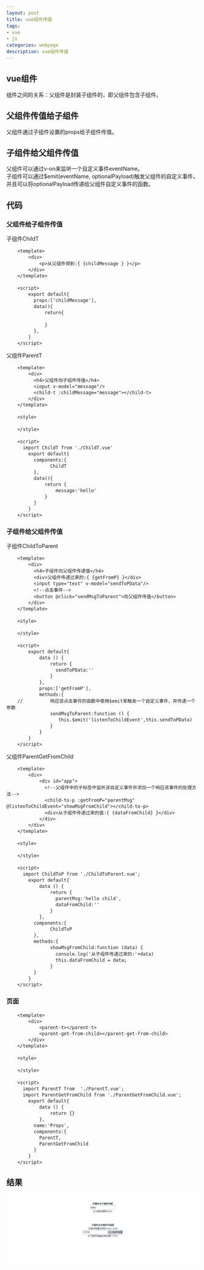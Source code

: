```yaml
---
layout: post
title: vue组件传值
tags:
- vue
- js
categories: webpage
description: vue组件传值
---
```

## vue组件
组件之间的关系：父组件是封装子组件的，即父组件包含子组件。
<!-- more -->

## 父组件传值给子组件
父组件通过子组件设置的props给子组件传值。  
## 子组件给父组件传值  
父组件可以通过v-on来监听一个自定义事件eventName。  
子组件可以通过$emit(eventName, optionalPayload)触发父组件的自定义事件，并且可以将optionalPayload传递给父组件自定义事件的函数。  
## 代码
### 父组件给子组件传值
子组件ChildT  
```
	<template>
		<div>
			<p>从父组件得到:{ {childMessage } }</p>
		</div>
	</template>

	<script>
		export default{
		  props:['childMessage'],
		  data(){
			  return{

			  }
		  },
		}
	</script>
```
父组件ParentT
```
	<template>
		<div>
		  <h4>父组件向子组件传值</h4>
		  <input v-model="message"/>
		  <child-t :childMessage="message"></child-t>
		</div>
	</template>

	<style>

	</style>

	<script>
	  import ChildT from './ChildT.vue'
		export default{
		  components:{
				ChildT
		  },
		  data(){
			  return {
				  message:'hello'
			  }
		  }
		}
	</script>
```
### 子组件给父组件传值
子组件ChildToParent  
```
	<template>
		<div>
		  <h4>子组件向父组件传递值</h4>
		  <div>父组件传递过来的:{ {getFromP} }</div>
		  <input type="text" v-model="sendToPData"/>
		  <!--点击事件-->
		  <button @click="sendMsgToParent">向父组件传值</button>
		</div>
	</template>

	<style>

	</style>

	<script>
		export default{
			data () {
				return {
				  sendToPData:''
				}
			},
			props:['getFromP'],
			methods:{
	//          响应该点击事件的函数中使用$emit来触发一个自定义事件，并传递一个参数
				sendMsgToParent:function () {
				   this.$emit('listenToChildEvent',this.sendToPData)
				}
			}
		}
	</script>
```
父组件ParentGetFromChild  
```
	<template>
		<div>
			<div id="app">
			  <!--父组件中的子标签中监听该自定义事件并添加一个响应该事件的处理方法-->
			  <child-to-p :getFromP="parentMsg" @listenToChildEvent="showMsgFromChild"></child-to-p>
			  <div>从子组件传递过来的值:{ {dataFromChild} }</div>
			</div>
		</div>
	</template>

	<style>

	</style>

	<script>
	  import ChildToP from './ChildToParent.vue';
		export default{
			data () {
				return {
				  parentMsg:'hello child',
				  dataFromChild:''
				}
			},
		  components:{
				ChildToP
		  },
		  methods:{
				showMsgFromChild:function (data) {
				  console.log('从子组件传递过来的:'+data)
				  this.dataFromChild = data;
				}
		  }
		}
	</script>
```
### 页面 
```
	<template>
		<div>
			<parent-t></parent-t>
			<parent-get-from-child></parent-get-from-child>
		</div>
	</template>

	<style>

	</style>

	<script>
	  import ParentT from  './ParentT.vue';
	  import ParentGetFromChild from './ParentGetFromChild.vue';
		export default{
			data () {
				return {}
			},
		  name:'Props',
		  components:{
			ParentT,
			ParentGetFromChild
		  }
		}
	</script>
```
## 结果  
![结果](\assets\img\vue_component.jpg)

























